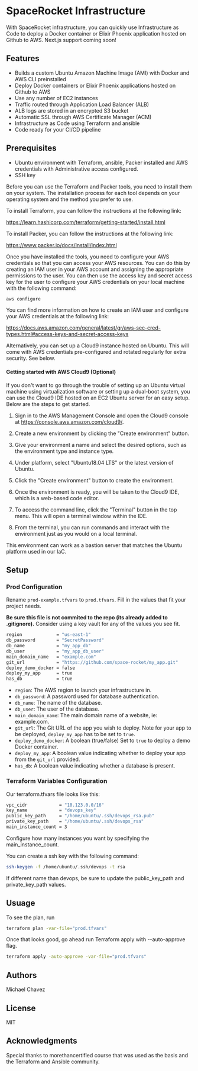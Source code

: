 # SpaceRocket Infrastructure

With SpaceRocket infrastructure, you can quickly use Infrastructure as Code to deploy a Docker container or Elixir Phoenix application hosted on Github to AWS. Next.js support coming soon!

## Features

- Builds a custom Ubuntu Amazon Machine Image (AMI) with Docker and AWS CLI preinstalled
- Deploy Docker containers or Elixir Phoenix applications hosted on Github to AWS
- Use any number of EC2 instances
- Traffic routed through Application Load Balancer (ALB)
- ALB logs are stored in an encrypted S3 bucket
- Automatic SSL through AWS Certificate Manager (ACM)
- Infrastructure as Code using Terraform and ansible
- Code ready for your CI/CD pipeline

## Prerequisites
- Ubuntu environment with Terraform, ansible, Packer installed and AWS credentials with Administrative access configured.
- SSH key

Before you can use the Terraform and Packer tools, you need to install them on your system. The installation process for each tool depends on your operating system and the method you prefer to use.

To install Terraform, you can follow the instructions at the following link:

https://learn.hashicorp.com/terraform/getting-started/install.html

To install Packer, you can follow the instructions at the following link:

https://www.packer.io/docs/install/index.html

Once you have installed the tools, you need to configure your AWS credentials so that you can access your AWS resources. You can do this by creating an IAM user in your AWS account and assigning the appropriate permissions to the user. You can then use the access key and secret access key for the user to configure your AWS credentials on your local machine with the following command:
```bash
aws configure
```

You can find more information on how to create an IAM user and configure your AWS credentials at the following link:

https://docs.aws.amazon.com/general/latest/gr/aws-sec-cred-types.html#access-keys-and-secret-access-keys

Alternatively, you can set up a Cloud9 instance hosted on Ubuntu. This will come with AWS credentials pre-configured and rotated regularly for extra security. See below.

#### Getting started with AWS Cloud9 (Optional)
If you don't want to go through the trouble of setting up an Ubuntu virtual machine using virtualization software or setting up a dual-boot system, you can use the Cloud9 IDE hosted on an EC2 Ubuntu server for an easy setup. Below are the steps to get started.

1. Sign in to the AWS Management Console and open the Cloud9 console at https://console.aws.amazon.com/cloud9/.

2. Create a new environment by clicking the "Create environment" button.

3. Give your environment a name and select the desired options, such as the environment type and instance type.

4. Under platform, select "Ubuntu18.04 LTS" or the latest version of Ubuntu. 

5. Click the "Create environment" button to create the environment.

6. Once the environment is ready, you will be taken to the Cloud9 IDE, which is a web-based code editor. 

7. To access the command line, click the "Terminal" button in the top menu. This will open a terminal window within the IDE.

8. From the terminal, you can run commands and interact with the environment just as you would on a local terminal.

This environment can work as a bastion server that matches the Ubuntu platform used in our IaC.


## Setup

### Prod Configuration

Rename `prod-example.tfvars` to `prod.tfvars`. Fill in the values that fit your project needs.

**Be sure this file is not commited to the repo (its already added to .gitignore).** Consider using a key vault for any of the values you see fit. 

```bash
region             = "us-east-1"
db_password        = "SecretPassword"
db_name            = "my_app_db"
db_user            = "my_app_db_user"
main_domain_name   = "example.com"
git_url            = "https://github.com/space-rocket/my_app.git"
deploy_demo_docker = false
deploy_my_app      = true
has_db             = true
```

- `region`: The AWS region to launch your infrastructure in.
- `db_password`: A password used for database authentication.
- `db_name`: The name of the database.
- `db_user`: The user of the database.
- `main_domain_name`: The main domain name of a website, ie: example.com.
- `git_url`: The Git URL of the app you wish to deploy. Note for your app to be deployed, `deploy_my_app` has to be set to `true`.
- `deploy_demo_docker`: A boolean (true/false) Set to `true` to deploy a demo Docker container.
- `deploy_my_app`: A boolean value indicating whether to deploy your app from the `git_url` provided.
- `has_db`: A boolean value indicating whether a database is present.

### Terraform Variables Configuration

Our terraform.tfvars file looks like this:
```bash
vpc_cidr            = "10.123.0.0/16"
key_name            = "devops_key"
public_key_path     = "/home/ubuntu/.ssh/devops_rsa.pub"
private_key_path    = "/home/ubuntu/.ssh/devops_rsa"
main_instance_count = 3
```

Configure how many instances you want by specifying the main_instance_count.

You can create a ssh key with the following command:
```bash
ssh-keygen -f /home/ubuntu/.ssh/devops -t rsa
```

If different name than devops, be sure to update the public_key_path and private_key_path values.

## Usuage

To see the plan, run 
```bash
terraform plan -var-file="prod.tfvars"
```

Once that looks good, go ahead run Terraform apply with --auto-approve flag.
```bash
terraform apply -auto-approve -var-file="prod.tfvars"
```

## Authors

Michael Chavez

## License

MIT

## Acknowledgments

Special thanks to morethancertified course that was used as the basis and the Terraform and Ansible community.



